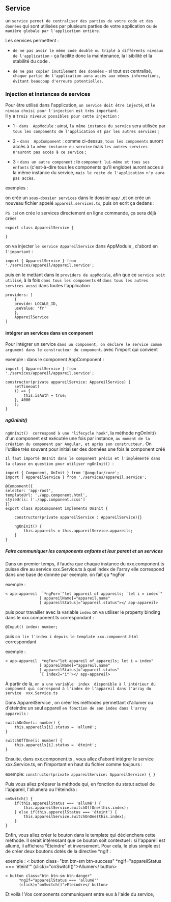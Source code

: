 ## Service

un `service permet de centraliser des parties de votre code et des données` qui sont utilisées par plusieurs parties de votre application ou
`de manière globale par l'application entière.` 

Les services permettent : 

   - `de ne pas avoir le même code doublé ou triplé à différents niveaux de l'application` - ça facilite donc la maintenance, la lisibilité et la stabilité du code .

   - `de ne pas copier inutilement des données` - si tout est centralisé, `chaque partie de l'application aura accès aux mêmes informations,` 
   `évitant beaucoup d'erreurs potentielles`.


### Injection et instances de services

Pour être utilisé dans l'application, `un service doit être injecté`, et `le niveau choisi pour l'injection est très important`.  
Il y a `trois niveaux possibles pour cette injection` :

   - 1 - `dans  AppModule`  : ainsi, `la même instance du service` sera utilisée par `tous les components de l'application et par les autres services` ;

   - 2 - `dans  AppComponent`  : comme ci-dessus, `tous les components` auront accès à `la même instance du service` mais ` les autres services n'auront pas accès à ce service ` ;

   - 3 - `dans un autre component` : le `component lui-même et tous ses enfants`
    (c'est-à-dire tous les components qu'il englobe) auront accès à la même instance du service, `mais le reste de l'application n'y aura pas accès`.

exemples :

on crée un `sous-dossier services` dans le dossier `app/` ,et on crée un nouveau fichier appelé `appareil.services.ts`, puis on ecrit ça dedans :
    
`PS :`si on crée le services directement en ligne commande, ça sera déjà créer

    export class AppareilService {
  
    }

on va injecter `le service AppareilService` dans AppModule , d'abord en `l'important` :

    import { AppareilService } from './services/appareil/appareil.service';

puis en le mettant dans le `providers de appModule`, afin que ce `service soit utilisé`, 
à la fois `dans tous les components` et `dans tous les autres services aussi` dans toutes l'application

    providers: [
        {
        provide: LOCALE_ID, 
        useValue: 'fr'
        },
        AppareilService
    ]

#### intégrer un services dans un component 

Pour intégrer un service `dans un component, on déclare le service comme argument dans le constructeur du component`.
avec l'import qui convient

exemple : dans le component AppComponent :

    
    import { AppareilService } from './services/appareil/appareil.service';

    constructor(private appareilService: AppareilService) {
        setTimeout(
        () => {
            this.isAuth = true;
        }, 4000
        );
    }

##### ngOnInit()

`ngOnInit()  correspond à une "lifecycle hook"`, 
la méthode  ngOnInit()  d'un component est exécutée une fois par instance,
`au moment de la création du component par Angular, et après son constructeur.` 
On l'utilise très souvent pour initialiser des données une fois le component créé

`Il faut importé OnInit dans le component précis et l'implémenté dans la classe en question pour utiliser ngOnInit() `: 

    import { Component, OnInit } from '@angular/core';
    import { AppareilService } from './services/appareil.service';

    @Component({
    selector: 'app-root',
    templateUrl: './app.component.html',
    styleUrls: ['./app.component.scss']
    })
    export class AppComponent implements OnInit {

        constructor(private appareilService : AppareilService){}

        ngOnInit() {
            this.appareils = this.appareilService.appareils;
        }
    }


##### Faire communiquer les components enfants et leur parent et un services

Dans un premier temps, il faudra que chaque instance du xxx.component.ts  
puisse dire au service  xxx.Service.ts à quel index de l'array elle correspond dans une base de donnée par exemple.
on fait ça *ngFor 

exemple :

    < app-appareil  `*ngFor=`"let appareil of appareils; `let i = index`"
                   [ appareilName]="appareil.name"
                   [ appareilStatus]="appareil.status"></ app-appareil>


puis pour travailler avec la variable `index` on va utiliser le property binding dans
le xxx.component.ts correspondant :

    @Input() index: number;

puis `on lie l'index i depuis le template xxx.component.html` correspondant

exemple : 

    < app-appareil  *ngFor="let appareil of appareils; let i = index"
                   [ appareilName]="appareil.name"
                   [ appareilStatus]="appareil.status" 
                   `[ index]="i"`></ app-appareil>

À partir de là, `on a une variable  index  disponible à l'intérieur du component qui correspond à l'index de l'appareil dans l'array du service  xxx.Service.ts`

Dans  AppareilService , on créer les méthodes permettant d'allumer ou d'éteindre un seul appareil `en fonction de son index dans l'array  appareils`  :

    switchOnOne(i: number) {
        this.appareils[i].status = 'allumé';
    }

    switchOffOne(i: number) {
        this.appareils[i].status = 'éteint';
    }


Ensuite, dans  xxx.component.ts , vous allez d'abord intégrer le service  xxx.Service.ts, en l'important en haut du fichier comme toujours :

exemple:
    `constructor(private appareilService: AppareilService) { }`

Puis vous allez préparer la méthode qui, en fonction du statut actuel de l'appareil, l'allumera ou l'éteindra :


    onSwitch() {
        if(this.appareilStatus === 'allumé') {
            this.appareilService.switchOffOne(this.index);
        } else if(this.appareilStatus === 'éteint') {
            this.appareilService.switchOnOne(this.index);
        }
    }


Enfin, vous allez créer le bouton dans le template qui déclenchera cette méthode.  Il serait intéressant que ce bouton soit contextuel : si l'appareil est allumé, il affichera "Éteindre" et inversement.  Pour cela, le plus simple est de créer deux boutons dotés de la directive  *ngIf  : 

exemple : 
    < button class="btn btn-sm btn-success"
          *ngIf="appareilStatus === 'éteint'"
          (click)="onSwitch()">Allumer</ button>

    < button class="btn btn-sm btn-danger"
          *ngIf="appareilStatus === 'allumé'"
          (click)="onSwitch()">Eteindre</ button>

Et voilà !  Vos components communiquent entre eux à l'aide du service,